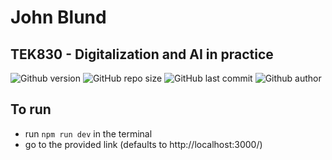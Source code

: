 # John Blund
## TEK830 - Digitalization and AI in practice

![Github version](https://img.shields.io/badge/version-0.0.0-darkblue?style=flat-square)
![GitHub repo size](https://img.shields.io/github/repo-size/erikpersson0884/tek830-ikeai?color=blue&style=flat-square)
![GitHub last commit](https://img.shields.io/github/last-commit/erikpersson0884/tek830-ikeai?color=darkgreen&style=flat-square) 
<a style="text-decoration: none !important; display:inline;" href="https://github.com/erikpersson0884">![Github author](https://img.shields.io/badge/Author-erikpersson0884-darkred?style=flat-square)</a>

## To run
* run `npm run dev` in the terminal
* go to the provided link (defaults to http://localhost:3000/)
